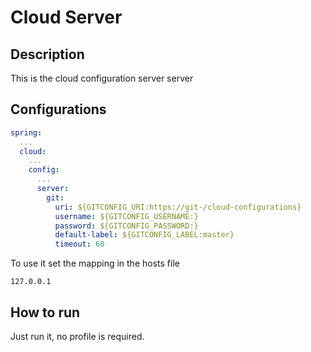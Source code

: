 # Cloud Server

## Description

This is the cloud configuration server server

## Configurations 


```yml
spring:    
  ...
  cloud: 
    ...
    config:
      ...
      server:
        git:
          uri: ${GITCONFIG_URI:https://git-/cloud-configurations}
          username: ${GITCONFIG_USERNAME:}
          password: ${GITCONFIG_PASSWORD:}
          default-label: ${GITCONFIG_LABEL:master}                                
          timeout: 60
```

To use it set the mapping in the hosts file

```
127.0.0.1   
```

## How to run
 
Just run it, no profile is required.
